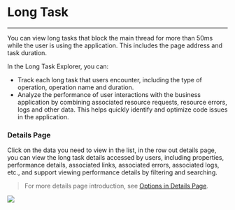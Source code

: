 # Long Task
---

You can view long tasks that block the main thread for more than 50ms while the user is using the application. This includes the page address and task duration.

In the Long Task Explorer, you can:

- Track each long task that users encounter, including the type of operation, operation name and duration.
- Analyze the performance of user interactions with the business application by combining associated resource requests, resource errors, logs and other data. This helps quickly identify and optimize code issues in the application.


### Details Page

Click on the data you need to view in the list, in the row out details page, you can view the long task details accessed by users, including properties, performance details, associated links, associated errors, associated logs, etc., and support viewing performance details by filtering and searching. 

> For more details page introduction, see [Options in Details Page](view.md).

![](../img/1.rum_longtask_2.png)

